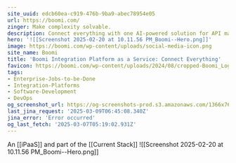 ```yaml
---
site_uuid: edcb60ea-c919-476b-9ba9-abec78954e05
url: https://boomi.com/
zinger: Make complexity solvable.
description: Connect everything with one AI-powered solution for API management, integration and automation, and data management.Turn the promise of AI into practice
hero: '![[Screenshot 2025-02-20 at 10.11.56 PM_Boomi--Hero.png]]'
image: https://boomi.com/wp-content/uploads/social-media-icon.png
site_name: Boomi
title: 'Boomi Integration Platform as a Service: Connect Everything'
favicon: https://boomi.com/wp-content/uploads/2024/08/cropped-Boomi_Logo_Icon_Navy-192x192.png
tags:
- Enterprise-Jobs-to-be-Done
- Integration-Platforms
- Software-Development
- DevOps
og_screenshot_url: https://og-screenshots-prod.s3.amazonaws.com/1366x768/80/false/49a9611c881646abe7701ee8223e0f51a91bea076c19b4c469b58bcaaa68efd7.jpeg
last_jina_request: '2025-03-09T06:45:08.340Z'
jina_error: 'Error occurred'
og_last_fetch: '2025-03-07T05:19:02.931Z'
---
```

An [[iPaaS]] and part of the [[Current Stack]]
![[Screenshot 2025-02-20 at 10.11.56 PM_Boomi--Hero.png]]
